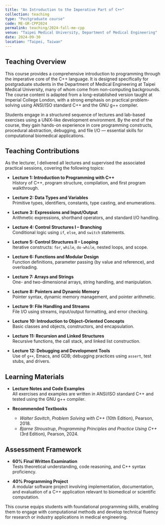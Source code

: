 ```yaml
---
title: "An Introduction to the Imperative Part of C++"
collection: teaching
type: "Postgraduate course"
code: ME-GR-CPP2024 
permalink: teaching/2024-fall-me-cpp
venue: "Taipei Medical University, Department of Medical Engineering"
date: 2024-09-30
location: "Taipei, Taiwan"
---
```


## Teaching Overview
This course provides a comprehensive introduction to programming through the imperative core of the C++ language. It is designed specifically for postgraduate students in the Department of Medical Engineering at Taipei Medical University, many of whom come from non-computing backgrounds. The course content is adapted from a long-established version taught at Imperial College London, with a strong emphasis on practical problem-solving using ANSI/ISO standard C++ and the GNU g++ compiler.

Students engage in a structured sequence of lectures and lab-based exercises using a UNIX-like development environment. By the end of the course, they gain hands-on experience in core programming constructs, procedural abstraction, debugging, and file I/O — essential skills for computational biomedical applications.

## Teaching Contributions
As the lecturer, I delivered all lectures and supervised the associated practical sessions, covering the following topics:

- **Lecture 1: Introduction to Programming with C++**  
  History of C++, program structure, compilation, and first program walkthrough.

- **Lecture 2: Data Types and Variables**  
  Primitive types, identifiers, constants, type casting, and enumerations.

- **Lecture 3: Expressions and Input/Output**  
  Arithmetic expressions, shorthand operators, and standard I/O handling.

- **Lecture 4: Control Structures I – Branching**  
  Conditional logic using `if`, `else`, and `switch` statements.

- **Lecture 5: Control Structures II – Looping**  
  Iterative constructs: `for`, `while`, `do-while`, nested loops, and scope.

- **Lecture 6: Functions and Modular Design**  
  Function definitions, parameter passing (by value and reference), and overloading.

- **Lecture 7: Arrays and Strings**  
  One- and two-dimensional arrays, string handling, and manipulation.

- **Lecture 8: Pointers and Dynamic Memory**  
  Pointer syntax, dynamic memory management, and pointer arithmetic.

- **Lecture 9: File Handling and Streams**  
  File I/O using streams, input/output formatting, and error checking.

- **Lecture 10: Introduction to Object-Oriented Concepts**  
  Basic classes and objects, constructors, and encapsulation.

- **Lecture 11: Recursion and Linked Structures**  
  Recursive functions, the call stack, and linked list construction.

- **Lecture 12: Debugging and Development Tools**  
  Use of `g++`, Emacs, and GDB; debugging practices using `assert`, test stubs, and drivers.

## Learning Materials

- **Lecture Notes and Code Examples**  
  All exercises and examples are written in ANSI/ISO standard C++ and tested using the GNU g++ compiler.

- **Recommended Textbooks**  
  - *Walter Savitch*, *Problem Solving with C++* (10th Edition), Pearson, 2018.  
  - *Bjarne Stroustrup*, *Programming Principles and Practice Using C++* (3rd Edition), Pearson, 2024.

## Assessment Framework

- **60% Final Written Examination**  
  Tests theoretical understanding, code reasoning, and C++ syntax proficiency.

- **40% Programming Project**  
  A modular software project involving implementation, documentation, and evaluation of a C++ application relevant to biomedical or scientific computation.

This course equips students with foundational programming skills, enabling them to engage with computational methods and develop technical fluency for research or industry applications in medical engineering.
